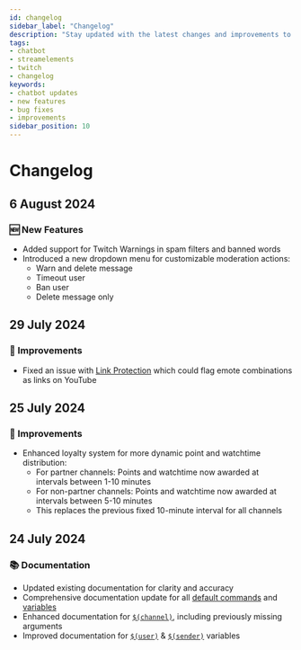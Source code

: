 ```yaml
---
id: changelog
sidebar_label: "Changelog"
description: "Stay updated with the latest changes and improvements to the StreamElements Chatbot."
tags:
- chatbot
- streamelements
- twitch
- changelog
keywords:
- chatbot updates
- new features
- bug fixes
- improvements
sidebar_position: 10
---
```


# Changelog

<!-- 
    Categories:
    - 🆕 New Features
    - 🛞 Improvements
    - 🐞 Bug Fixes
    - 📚 Documentation
    - 🔄 Deprecated
    - 🚀 Updates
 -->

## 6 August 2024

### 🆕 New Features

- Added support for Twitch Warnings in spam filters and banned words
- Introduced a new dropdown menu for customizable moderation actions:
  - Warn and delete message
  - Timeout user
  - Ban user
  - Delete message only

## 29 July 2024

### 🛞 Improvements

- Fixed an issue with [Link Protection](../filters/links.md) which could flag emote combinations as links on YouTube

## 25 July 2024

### 🛞 Improvements

- Enhanced loyalty system for more dynamic point and watchtime distribution:
  - For partner channels: Points and watchtime now awarded at intervals between 1-10 minutes
  - For non-partner channels: Points and watchtime now awarded at intervals between 5-10 minutes
  - This replaces the previous fixed 10-minute interval for all channels

## 24 July 2024

### 📚 Documentation

- Updated existing documentation for clarity and accuracy
- Comprehensive documentation update for all [default commands](./commands/default) and [variables](./variables)
- Enhanced documentation for [`$(channel)`](./variables/channel), including previously missing arguments
- Improved documentation for [`$(user)`](./variables/user) & [`$(sender)`](./variables/sender) variables
